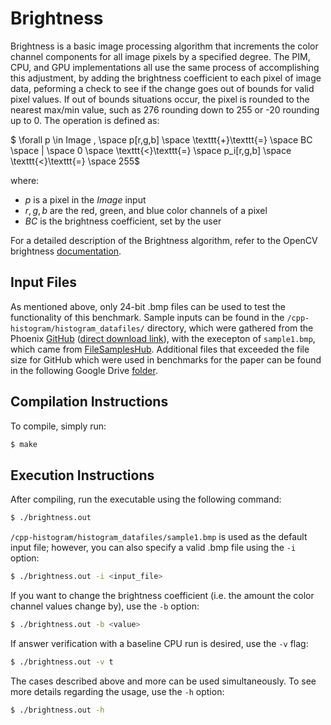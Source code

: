 # Brightness

Brightness is a basic image processing algorithm that increments the color channel components for all image pixels by a specified degree. The PIM, CPU, and GPU implementations all use the same process of accomplishing this adjustment, by adding the brightness coefficient to each pixel of image data, peforming a check to see if the change goes out of bounds for valid pixel values. If out of bounds situations occur, the pixel is rounded to the nearest max/min value, such as 276 rounding down to 255 or -20 rounding up to 0. The operation is defined as:

$ \forall p \in Image , \space p[r,g,b] \space \texttt{+}\texttt{=} \space BC \space | \space 0 \space \texttt{<}\texttt{=} \space p_i[r,g,b] \space \texttt{<}\texttt{=} \space 255$

where:
- $p$ is a pixel in the $Image$ input
- $r,g,b$ are the red, green, and blue color channels of a pixel
- $BC$ is the brightness coefficient, set by the user

For a detailed description of the Brightness algorithm, refer to the OpenCV brightness [documentation](https://docs.opencv.org/4.x/d3/dc1/tutorial_basic_linear_transform.html).

## Input Files

As mentioned above, only 24-bit .bmp files can be used to test the functionality of this benchmark. Sample inputs can be found in the `/cpp-histogram/histogram_datafiles/` directory, which were gathered from the Phoenix [GitHub](https://github.com/fasiddique/DRAMAP-Phoenix/tree/main) ([direct download link](http://csl.stanford.edu/~christos/data/histogram.tar.gz)), with the execepton of `sample1.bmp`, which came from [FileSamplesHub](https://filesampleshub.com/format/image/bmp). Additional files that exceeded the file size for GitHub which were used in benchmarks for the paper can be found in the following Google Drive [folder](https://drive.google.com/drive/u/3/folders/1sKFcEftxzln6rtjftChb5Yog_9S5CDRd).

## Compilation Instructions

To compile, simply run:

```bash
$ make 
```

## Execution Instructions

After compiling, run the executable using the following command:

```bash
$ ./brightness.out
```

`/cpp-histogram/histogram_datafiles/sample1.bmp` is used as the default input file; however, you can also specify a valid .bmp file using the `-i` option:

```bash
$ ./brightness.out -i <input_file>
```

If you want to change the brightness coefficient (i.e. the amount the color channel values change by), use the `-b` option:

```bash
$ ./brightness.out -b <value>
```

If answer verification with a baseline CPU run is desired, use the `-v` flag:

```bash
$ ./brightness.out -v t
```

The cases described above and more can be used simultaneously. To see more details regarding the usage, use the `-h` option:

```bash
$ ./brightness.out -h
```
